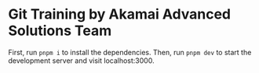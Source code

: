 # Git Training by Akamai Advanced Solutions Team

First, run `pnpm i` to install the dependencies.
Then, run `pnpm dev` to start the development server and visit localhost:3000.